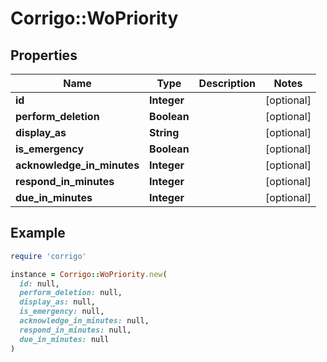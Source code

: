 # Corrigo::WoPriority

## Properties

| Name | Type | Description | Notes |
| ---- | ---- | ----------- | ----- |
| **id** | **Integer** |  | [optional] |
| **perform_deletion** | **Boolean** |  | [optional] |
| **display_as** | **String** |  | [optional] |
| **is_emergency** | **Boolean** |  | [optional] |
| **acknowledge_in_minutes** | **Integer** |  | [optional] |
| **respond_in_minutes** | **Integer** |  | [optional] |
| **due_in_minutes** | **Integer** |  | [optional] |

## Example

```ruby
require 'corrigo'

instance = Corrigo::WoPriority.new(
  id: null,
  perform_deletion: null,
  display_as: null,
  is_emergency: null,
  acknowledge_in_minutes: null,
  respond_in_minutes: null,
  due_in_minutes: null
)
```

